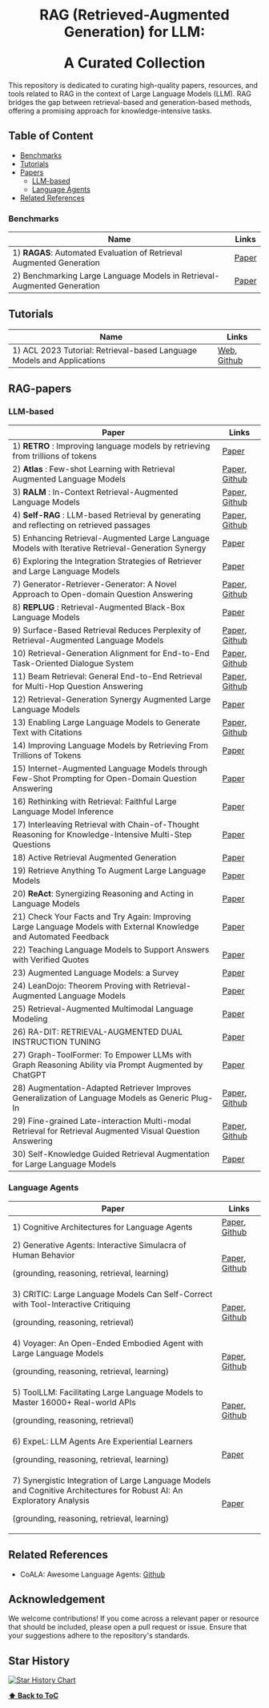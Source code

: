 <h1 align="center">
<br>
RAG (Retrieved-Augmented Generation) for LLM: <p></p>
A Curated Collection
</h1>

This repository is dedicated to curating high-quality papers, resources, and tools related to RAG in the context of Large Language Models (LLM). RAG bridges the gap between retrieval-based and generation-based methods, offering a promising approach for knowledge-intensive tasks.

## Table of Content

- [Benchmarks](#Benchmarks)
- [Tutorials](#Tutorials)
- [Papers](#RAG-papers)
  - [LLM-based](#LLM-based)
  - [Language Agents](#Language-Agents)
- [Related References](#Related-References)

### Benchmarks
| **Name**  | **Links** |
| ------------- | ------------- |
| 1) **RAGAS**: Automated Evaluation of Retrieval Augmented Generation | [Paper](https://arxiv.org/abs/2309.15217) |
| 2) Benchmarking Large Language Models in Retrieval-Augmented Generation | [Paper](https://arxiv.org/abs/2309.01431) |

## Tutorials
| **Name**  | **Links** |
| ------------- | ------------- |
| 1) ACL 2023 Tutorial: Retrieval-based Language Models and Applications| [Web](https://acl2023-retrieval-lm.github.io/), [Github](https://github.com/ACL2023-Retrieval-LM/ACL2023-Retrieval-LM.github.io) |

## RAG-papers
### LLM-based
| **Paper**  | **Links** |
| ------------- | ------------- |
| 1) **RETRO** : Improving language models by retrieving from trillions of tokens | [Paper](https://arxiv.org/abs/2112.04426) |
| 2) **Atlas** : Few-shot Learning with Retrieval Augmented Language Models | [Paper](https://www.jmlr.org/papers/volume24/23-0037/23-0037.pdf), [Github](https://github.com/facebookresearch/atlas) |
| 3) **RALM** : In-Context Retrieval-Augmented Language Models | [Paper](https://arxiv.org/abs/2302.00083), [Github](https://github.com/AI21Labs/in-context-ralm) |
| 4) **Self-RAG** : LLM-based Retrieval by generating and reflecting on retrieved passages | [Paper](https://arxiv.org/abs/2310.11511), [Github](https://selfrag.github.io/) |
| 5) Enhancing Retrieval-Augmented Large Language Models with Iterative Retrieval-Generation Synergy | [Paper](https://arxiv.org/abs/2305.15294)
| 6) Exploring the Integration Strategies of Retriever and Large Language Models | [Paper](https://arxiv.org/abs/2308.12574)
| 7) Generator-Retriever-Generator: A Novel Approach to Open-domain Question Answering | [Paper](https://arxiv.org/abs/2307.11278), [Github](https://github.com/abdoelsayed2016/GRG) |
| 8) **REPLUG** : Retrieval-Augmented Black-Box Language Models | [Paper](https://arxiv.org/abs/2301.12652)|
| 9) Surface-Based Retrieval Reduces Perplexity of Retrieval-Augmented Language Models | [Paper](https://arxiv.org/abs/2305.16243), [Github](https://github.com/edoost/retro_bm25)|
| 10) Retrieval-Generation Alignment for End-to-End Task-Oriented Dialogue System | [Paper](https://arxiv.org/pdf/2310.08877v2.pdf), [Github](https://github.com/shenwzh3/mk-tod)|
| 11) Beam Retrieval: General End-to-End Retrieval for Multi-Hop Question Answering | [Paper](https://arxiv.org/pdf/2308.08973.pdf), [Github](https://github.com/canghongjian/beam_retriever)
| 12) Retrieval-Generation Synergy Augmented Large Language Models | [Paper](https://arxiv.org/pdf/2310.05149.pdf)
| 13) Enabling Large Language Models to Generate Text with Citations | [Paper](https://arxiv.org/abs/2305.14627), [Github](https://github.com/princeton-nlp/ALCE) |
| 14) Improving Language Models by Retrieving From Trillions of Tokens | [Paper](https://arxiv.org/abs/2112.04426) |
| 15) Internet-Augmented Language Models through Few-Shot Prompting for Open-Domain Question Answering | [Paper](https://arxiv.org/abs/2203.05115) |
| 16) Rethinking with Retrieval: Faithful Large Language Model Inference | [Paper](https://arxiv.org/abs/2301.00303) |
| 17) Interleaving Retrieval with Chain-of-Thought Reasoning for Knowledge-Intensive Multi-Step Questions | [Paper](https://arxiv.org/abs/2212.10509)  |
| 18) Active Retrieval Augmented Generation | [Paper](https://arxiv.org/abs/2305.06983) |
| 19) Retrieve Anything To Augment Large Language Models | [Paper](https://arxiv.org/abs/2310.07554) |
| 20) **ReAct**: Synergizing Reasoning and Acting in Language Models | [Paper](https://arxiv.org/abs/2210.03629) |
| 21) Check Your Facts and Try Again: Improving Large Language Models with External Knowledge and Automated Feedback | [Paper](https://arxiv.org/abs/2302.12813) |
| 22) Teaching Language Models to Support Answers with Verified Quotes | [Paper](https://arxiv.org/abs/2203.11147) |
| 23) Augmented Language Models: a Survey | [Paper](https://arxiv.org/abs/2302.07842) |
| 24) LeanDojo: Theorem Proving with Retrieval-Augmented Language Models |  [Paper](https://arxiv.org/abs/2306.15626) |
| 25) Retrieval-Augmented Multimodal Language Modeling |  [Paper](https://arxiv.org/abs/2211.12561) |
| 26) RA-DIT: RETRIEVAL-AUGMENTED DUAL INSTRUCTION TUNING |  [Paper](https://arxiv.org/pdf/2310.01352.pdf) |
| 27) Graph-ToolFormer: To Empower LLMs with Graph Reasoning Ability via Prompt Augmented by ChatGPT |  [Paper](http://www.ifmlab.org/files/paper/graph_toolformer.pdf) |
| 28) Augmentation-Adapted Retriever Improves Generalization of Language Models as Generic Plug-In | [Paper](https://aclanthology.org/2023.acl-long.136.pdf), [Github](https://github.com/OpenMatch/Augmentation-Adapted-Retriever) |
| 29) Fine-grained Late-interaction Multi-modal Retrieval for Retrieval Augmented Visual Question Answering | [Paper](https://arxiv.org/pdf/2309.17133.pdf), [Github](https://github.com/LinWeizheDragon/Retrieval-Augmented-Visual-Question-Answering) |
| 30) Self-Knowledge Guided Retrieval Augmentation for Large Language Models | [Paper](https://arxiv.org/pdf/2310.05002.pdf) |

### Language Agents
| **Paper** | **Links** |
| ------------- | ------------- |
| 1) Cognitive Architectures for Language Agents | [Paper](https://arxiv.org/pdf/2309.02427.pdf), [Github](https://github.com/ysymyth/awesome-language-agents)
| 2) Generative Agents: Interactive Simulacra of Human Behavior <p> (grounding, reasoning, retrieval, learning) </p> | [Paper](https://arxiv.org/pdf/2304.03442.pdf), [Github](https://github.com/joonspk-research/generative_agents)
| 3) CRITIC: Large Language Models Can Self-Correct with Tool-Interactive Critiquing <p> (grounding, reasoning, retrieval) </p> | [Paper](https://arxiv.org/pdf/2305.11738.pdf), [Github](https://github.com/microsoft/ProphetNet/tree/master/CRITIC)
| 4) Voyager: An Open-Ended Embodied Agent with Large Language Models <p> (grounding, reasoning, retrieval, learning) </p> | [Paper](http://arxiv.org/abs/2305.16291), [Github](https://github.com/MineDojo/Voyager)
| 5) ToolLLM: Facilitating Large Language Models to Master 16000+ Real-world APIs <p> (grounding, reasoning, retrieval) </p> | [Paper](http://arxiv.org/abs/2307.16789), [Github](https://github.com/OpenBMB/ToolBench)
| 6) ExpeL: LLM Agents Are Experiential Learners <p> (grounding, reasoning, retrieval, learning) </p> | [Paper](https://arxiv.org/abs/2308.10144)
| 7) Synergistic Integration of Large Language Models and Cognitive Architectures for Robust AI: An Exploratory Analysis <p> (grounding, reasoning, retrieval, learning) </p> | [Paper](http://arxiv.org/abs/2308.09830)

## Related References

- CoALA: Awesome Language Agents: [Github](https://github.com/ysymyth/awesome-language-agents)

## Acknowledgement

We welcome contributions! If you come across a relevant paper or resource that should be included, please open a pull request or issue. Ensure that your suggestions adhere to the repository's standards.

## Star History

[![Star History Chart](https://api.star-history.com/svg?repos=cavalierlulu/rag_survey&type=Date)](https://star-history.com/#cavalierlulu/rag_survey)

**[⬆ Back to ToC](#Table-of-Content)**
